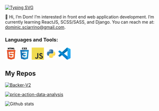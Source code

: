 [![Typing SVG](https://readme-typing-svg.herokuapp.com?multiline=true&width=500&lines=Dom%20Sciarrino%3A%20Frontend%20Web%20Developer++++++++++)](https://git.io/typing-svg)

👋 Hi, I’m Dom! I’m interested in front end web application development. I’m currently learning ReactJS, SCSS/SASS, and Django. You can reach me at: dominic.sciarrino@gmail.com.

<h3 align="left">Languages and Tools:</h3>

<code><img src="https://raw.githubusercontent.com/devicons/devicon/master/icons/html5/html5-original-wordmark.svg" alt="html5" width="40" height="40"/></code>
<code><img src="https://raw.githubusercontent.com/devicons/devicon/master/icons/css3/css3-original-wordmark.svg" alt="css3" width="40" height="40"/></code>
<code><img src="https://github.com/github/explore/blob/5fb7090e81b4a51ac3118180147bb4542c1d7eaf/topics/javascript/javascript.png" alt="javascript" width="40" height="40"></code>
<code><img src="https://github.com/github/explore/blob/5fb7090e81b4a51ac3118180147bb4542c1d7eaf/topics/python/python.png" alt="python" width="40" height="40"></code>
<code><img src="https://github.com/github/explore/blob/5fb7090e81b4a51ac3118180147bb4542c1d7eaf/topics/visual-studio-code/visual-studio-code.png" height="40" weight="40" alt="vs-code"></code>

## My Repos

[![Backer-V2](https://github-readme-stats.vercel.app/api/pin/?username=dpsciarrino&repo=Backer-V2&show_owner=true)](https://github.com/dpsciarrino/Backer-V2)

[![price-action-data-analysis](https://github-readme-stats.vercel.app/api/pin/?username=dpsciarrino&repo=price-action-data-analysis&show_owner=true)](https://github.com/dpsciarrino/price-action-data-analysis)

![Github stats](https://github-readme-stats.vercel.app/api?username=dpsciarrino&theme=highcontrast&show_icons=true&count_private=true)
